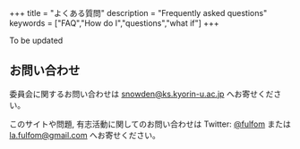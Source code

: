 +++
title = "よくある質問"
description = "Frequently asked questions"
keywords = ["FAQ","How do I","questions","what if"]
+++

To be updated

## お問い合わせ

委員会に関するお問い合わせは  snowden@ks.kyorin-u.ac.jp へお寄せください。

このサイトや問題, 有志活動に関してのお問い合わせは Twitter: [@fulfom](https://twitter.com/fulfom) または la.fulfom@gmail.com へお寄せください。